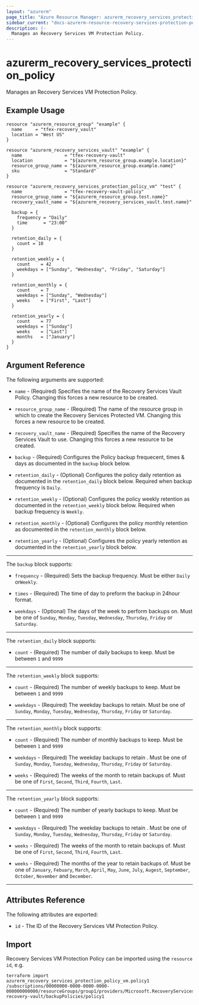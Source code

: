 ```yaml
---
layout: "azurerm"
page_title: "Azure Resource Manager: azurerm_recovery_services_protection_policy_vm"
sidebar_current: "docs-azurerm-resource-recovery-services-protection-policy-vm"
description: |-
  Manages an Recovery Services VM Protection Policy.
---
```


# azurerm_recovery_services_protection_policy

Manages an Recovery Services VM Protection Policy.

## Example Usage

```hcl
resource "azurerm_resource_group" "example" {
  name     = "tfex-recovery_vault"
  location = "West US"
}

resource "azurerm_recovery_services_vault" "example" {
  name                = "tfex-recovery-vault"
  location            = "${azurerm_resource_group.example.location}"
  resource_group_name = "${azurerm_resource_group.example.name}"
  sku                 = "Standard"
}

resource "azurerm_recovery_services_protection_policy_vm" "test" {
  name                = "tfex-recovery-vault-policy"
  resource_group_name = "${azurerm_resource_group.test.name}"
  recovery_vault_name = "${azurerm_recovery_services_vault.test.name}"

  backup = {
    frequency = "Daily"
    time      = "23:00"
  }

  retention_daily = {
    count = 10
  }

  retention_weekly = {
    count    = 42
    weekdays = ["Sunday", "Wednesday", "Friday", "Saturday"]
  }

  retention_monthly = {
    count    = 7
    weekdays = ["Sunday", "Wednesday"]
    weeks    = ["First", "Last"]
  }

  retention_yearly = {
    count    = 77
    weekdays = ["Sunday"]
    weeks    = ["Last"]
    months   = ["January"]
  }
}
```

## Argument Reference

The following arguments are supported:

* `name` - (Required) Specifies the name of the Recovery Services Vault Policy. Changing this forces a new resource to be created.

* `resource_group_name` - (Required) The name of the resource group in which to create the Recovery Services Protected VM. Changing this forces a new resource to be created.

* `recovery_vault_name` - (Required) Specifies the name of the Recovery Services Vault to use. Changing this forces a new resource to be created.

* `backup` - (Required) Configures the Policy backup frequecent, times & days as documented in the `backup` block below. 

* `retention_daily` - (Optional) Configures the policy daily retention as documented in the `retention_daily` block below. Required when backup frequency is `Daily`.

* `retention_weekly` - (Optional) Configures the policy weekly retention as documented in the `retention_weekly` block below. Required when backup frequency is `Weekly`.

* `retention_monthly` - (Optional) Configures the policy monthly retention as documented in the `retention_monthly` block below.

* `retention_yearly` - (Optional) Configures the policy yearly retention as documented in the `retention_yearly` block below.

---

The `backup` block supports:

* `frequency` - (Required) Sets the backup frequency. Must be either `Daily` or`Weekly`. 

* `times` - (Required) The time of day to preform the backup in 24hour format.

* `weekdays` - (Optional) The days of the week to perform backups on. Must be one of `Sunday`, `Monday`, `Tuesday`, `Wednesday`, `Thursday`, `Friday` or `Saturday`.

---

The `retention_daily` block supports:

* `count` - (Required) The number of daily backups to keep. Must be between `1` and `9999` 

---

The `retention_weekly` block supports:

* `count` - (Required) The number of weekly backups to keep. Must be between `1` and `9999` 

* `weekdays` - (Required) The weekday backups to retain. Must be one of `Sunday`, `Monday`, `Tuesday`, `Wednesday`, `Thursday`, `Friday` or `Saturday`.

---

The `retention_monthly` block supports:

* `count` - (Required) The number of monthly backups to keep. Must be between `1` and `9999` 

* `weekdays` - (Required) The weekday backups to retain . Must be one of `Sunday`, `Monday`, `Tuesday`, `Wednesday`, `Thursday`, `Friday` or `Saturday`.

* `weeks` - (Required) The weeks of the month to retain backups of. Must be one of `First`, `Second`, `Third`, `Fourth`, `Last`.

---

The `retention_yearly` block supports:

* `count` - (Required) The number of yearly backups to keep. Must be between `1` and `9999` 

* `weekdays` - (Required) The weekday backups to retain . Must be one of `Sunday`, `Monday`, `Tuesday`, `Wednesday`, `Thursday`, `Friday` or `Saturday`.

* `weeks` - (Required) The weeks of the month to retain backups of. Must be one of `First`, `Second`, `Third`, `Fourth`, `Last`.

* `weeks` - (Required) The months of the year to retain backups of. Must be one of `January`, `Febuary`, `March`, `April`, `May`, `June`, `July`, `Augest`, `September`, `October`, `November` and `December`.

---

## Attributes Reference

The following attributes are exported:

* `id` - The ID of the Recovery Services VM Protection Policy.

## Import

Recovery Services VM Protection Policy can be imported using the `resource id`, e.g.

```shell
terraform import azurerm_recovery_services_protection_policy_vm.policy1 /subscriptions/00000000-0000-0000-0000-000000000000/resourceGroups/group1/providers/Microsoft.RecoveryServices/vaults/example-recovery-vault/backupPolicies/policy1
```

 
